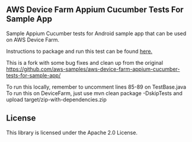 ## AWS Device Farm Appium Cucumber Tests For Sample App

Sample Appium Cucumber tests for Android sample app that can be used on AWS Device Farm.

Instructions to package and run this test can be found [here.](https://aws.amazon.com/blogs/mobile/testing-mobile-apps-with-cucumber-and-appium-through-testng-on-aws-device-farm/)

This is a fork with some bug fixes and clean up from the original https://github.com/aws-samples/aws-device-farm-appium-cucumber-tests-for-sample-app/

To run this locally, remember to uncomment lines 85-89 on TestBase.java
To run this on DeviceFarm, just use mvn clean package -DskipTests and upload target/zip-with-dependencies.zip

## License

This library is licensed under the Apache 2.0 License. 